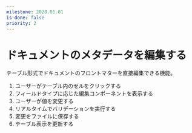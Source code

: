 ```yaml
---
milestone: 2028.01.01
is-done: false
priority: 2
---
```


# ドキュメントのメタデータを編集する

テーブル形式でドキュメントのフロントマターを直接編集できる機能。

1. ユーザーがテーブル内のセルをクリックする
2. フィールドタイプに応じた編集コンポーネントを表示する
3. ユーザーが値を変更する
4. リアルタイムでバリデーションを実行する
5. 変更をファイルに保存する
6. テーブル表示を更新する
